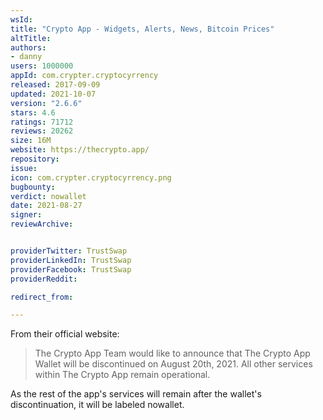 ```yaml
---
wsId: 
title: "Crypto App - Widgets, Alerts, News, Bitcoin Prices"
altTitle: 
authors:
- danny
users: 1000000
appId: com.crypter.cryptocyrrency
released: 2017-09-09
updated: 2021-10-07
version: "2.6.6"
stars: 4.6
ratings: 71712
reviews: 20262
size: 16M
website: https://thecrypto.app/
repository: 
issue: 
icon: com.crypter.cryptocyrrency.png
bugbounty: 
verdict: nowallet
date: 2021-08-27
signer: 
reviewArchive:


providerTwitter: TrustSwap
providerLinkedIn: TrustSwap
providerFacebook: TrustSwap
providerReddit: 

redirect_from:

---
```



From their official website: 

> The Crypto App Team would like to announce that The Crypto App Wallet will be discontinued on August 20th, 2021. All other services within The Crypto App remain operational.

As the rest of the app's services will remain after the wallet's discontinuation, it will be labeled nowallet.
